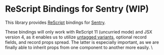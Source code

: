 # ReScript Bindings for Sentry (WIP)


This library provides [ReScript](https://rescript-lang.org/) bindings for [Sentry](https://docs.sentry.io/).

These bindings will only work with ReScript 11 (uncurried mode) and JSX version 4, as it enables us to utilize [untagged variants](https://rescript-lang.org/blog/improving-interop#untagged-variants), optional record fields, and record props spread. The latter is especially important, as we are finally able to inherit props from one component to another more easily.
\
